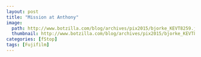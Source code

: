 ```yaml
---
layout: post
title: "Mission at Anthony"
image:
  path: http://www.botzilla.com/blog/archives/pix2015/bjorke_KEVT8259.jpg
  thumbnail: http://www.botzilla.com/blog/archives/pix2015/bjorke_KEVT8259.jpg
categories: [fStop]
tags: [Fujifilm]
---
```


